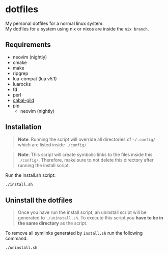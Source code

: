 # dotfiles

My personal dotfiles for a normal linux system. \
My dotfiles for a system using nix or nixos are inside the `nix branch`.

## Requirements

- neovim (nightly)
- cmake
- make
- ripgrep
- lua-compat (lua v5.1)
- luarocks
- fd
- perl
- [cabal-gild](https://github.com/tfausak/cabal-gild)
- pip
    - neovim (nightly)

## Installation

> **Note**: Running the script will override all directories of `~/.config/`
> which are listed inside `./config/`

> **Note**: This script will create symbolic links to the files inside this `./config/`.
> Therefore, make sure to not delete this directory after running the install script.

Run the install.sh script:

```bash
./install.sh
```

## Uninstall the dotfiles

> Once you have run the install script, an uninstall script will be generated to
> `./uninstall.sh`. To execute this script you **have to be in the same directory**
> as the script.

To remove all symlinks generated by `install.sh` run the following command:

```bash
./uninstall.sh
```

